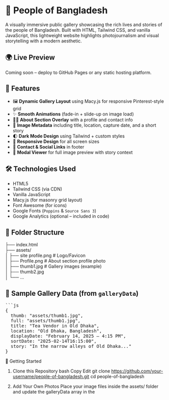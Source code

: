 # 📸 People of Bangladesh

A visually immersive public gallery showcasing the rich lives and stories of the people of Bangladesh. Built with HTML, Tailwind CSS, and vanilla JavaScript, this lightweight website highlights photojournalism and visual storytelling with a modern aesthetic.

## 🌍 Live Preview

Coming soon – deploy to GitHub Pages or any static hosting platform.

## 🧩 Features

- 🖼️ **Dynamic Gallery Layout** using Macy.js for responsive Pinterest-style grid
- ✨ **Smooth Animations** (fade-in + slide-up on image load)
- 🧑‍💻 **About Section Overlay** with a profile and contact info
- 📆 **Image Metadata** including title, location, capture date, and a short story
- 🌓 **Dark Mode Design** using Tailwind + custom styles
- 📱 **Responsive Design** for all screen sizes
- 📧 **Contact & Social Links** in footer
- 📸 **Modal Viewer** for full image preview with story context

## 🛠️ Technologies Used

- HTML5
- Tailwind CSS (via CDN)
- Vanilla JavaScript
- Macy.js (for masonry grid layout)
- Font Awesome (for icons)
- Google Fonts (`Poppins` & `Source Sans 3`)
- Google Analytics (optional – included in code)

## 📁 Folder Structure
├── index.html <br>
├── assets/<br>
│ ├── site profile.png # Logo/Favicon<br>
│ ├── Profile.png # About section profile photo<br>
│ ├── thumb1.jpg # Gallery images (example)<br>
│ ├── thumb2.jpg<br>
│ └── ...


## 📸 Sample Gallery Data (from `galleryData`)

<pre>```js
{
  thumb: "assets/thumb1.jpg",
  full: "assets/thumb1.jpg",
  title: "Tea Vendor in Old Dhaka",
  location: "Old Dhaka, Bangladesh",
  displayDate: "February 14, 2025 – 4:15 PM",
  sortDate: "2025-02-14T16:15:00",
  story: "In the narrow alleys of Old Dhaka..."
}</pre>

🚀 Getting Started
1. Clone this Repository
bash
Copy
Edit
git clone https://github.com/your-username/people-of-bangladesh.git
cd people-of-bangladesh
2. Add Your Own Photos
Place your image files inside the assets/ folder and update the galleryData array in the <script> section of index.html accordingly.

3. Open in Browser
Open index.html in any modern browser (works offline too).

4. Deploy
You can deploy this on:

GitHub Pages

Netlify

Vercel

Firebase Hosting

Or run it locally without any server

📝 Customization
Change Logo or Profile Picture: Replace site profile.png or Profile.png in assets/

Update Fonts/Colors: Modify the Tailwind config or inline styles in <style>

Add Social Links: Edit the <footer> section

📌 Roadmap
 Image upload/submission system

 Donation method integration (BD and International)

 Language toggle (Bangla/English)

 Image license labels

🧑 Author
Toriqul Islam
Instagram · Email

📜 License
All images belong to their respective photographers. You may reuse with attribution.
This code is open-sourced under the MIT License.
